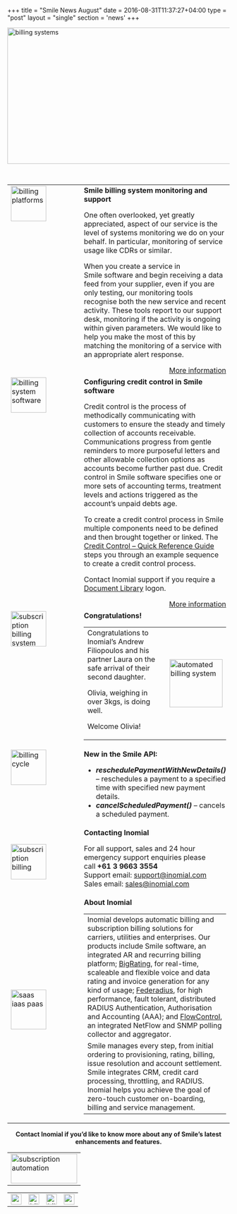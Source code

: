 +++
title = "Smile News August"
date = 2016-08-31T11:37:27+04:00
type = "post"
layout = "single"
section = 'news'
+++

<p><img class="alignnone" src="https://gallery.mailchimp.com/59da774bd029eb6c22f2fb236/images/2a564402-52b4-4907-b077-477fac7b506e.png" alt="billing systems" width="800" height="309" align="centre"></p>
<p>&nbsp;</p>
<table border="0" width="100%" cellspacing="0" cellpadding="0">
<tbody>
<tr>
<td valign="top" width="150"><img class="alignnone" src="https://gallery.mailchimp.com/59da774bd029eb6c22f2fb236/images/4bb21957-c49d-46c7-a18a-e5b0808e291c.png" alt="billing platforms" width="80" height="80"></td>
<td align="left" valign="top"><strong>Smile billing system monitoring and support</strong><p></p>
<p>One often overlooked, yet greatly appreciated, aspect of our service is the level of systems monitoring we do on your behalf. In particular, monitoring of service usage&nbsp;like CDRs or similar.</p>
<p>When you create a service in Smile&nbsp;software and begin receiving a data feed from your supplier, even if you are only testing, our monitoring tools recognise both the new service and recent activity. These tools report to our support desk, monitoring if the activity is ongoing within given parameters.&nbsp;We would like to help you make the most of this by matching the monitoring of a&nbsp;service with an appropriate alert response.</p>
<div style="text-align: right;"><a title="Smile system monitoring and support" href="/smile-system-monitoring-and-support/" target="_blank" data-cke-saved-href="/smile-system-monitoring-and-support/">More information</a></div>
</td>
</tr>
<tr>
<td valign="top" width="150"><img class="alignnone" src="https://gallery.mailchimp.com/59da774bd029eb6c22f2fb236/images/681e628f-ed88-4e59-b757-f113d45840dd.png" alt="billing system software" width="80" height="80"></td>
<td align="left" valign="top"><strong>Configuring credit control in Smile software</strong><p></p>
<p>Credit control is the process of methodically communicating with customers to ensure the steady and timely collection of accounts receivable. Communications progress from gentle reminders to more purposeful letters and other allowable collection options as accounts become further past due. Credit control in Smile software specifies one or more sets of accounting terms, treatment levels and actions triggered as the account’s unpaid debts age.</p>
<p>To create a credit control process in Smile multiple components need to be defined and then brought together or linked. The <a title="Credit Control - Quick Reference Guide" href="https://docs.inomial.com/refguides/qr_creditcontrol_html/qr_creditcontrol/creditcontroloverview" target="_blank" data-cke-saved-href="https://docs.inomial.com/refguides/qr_creditcontrol_html/qr_creditcontrol/creditcontroloverview">Credit Control – Quick Reference Guide</a> steps you through an example sequence to create a credit control process.</p>
<p>Contact Inomial support if you require a <a title="Inomial Document Library" href="https://docs.inomial.com/" target="_blank" data-cke-saved-href="https://docs.inomial.com/">Document Library</a> logon.</p>
<div style="text-align: right;"><a title="Credit Control - Quick Reference Guide" href="https://docs.inomial.com/refguides/qr_creditcontrol_html/qr_creditcontrol/creditcontroloverview" target="_blank" data-cke-saved-href="https://docs.inomial.com/refguides/qr_creditcontrol_html/qr_creditcontrol/creditcontroloverview">More information</a></div>
</td>
</tr>
<tr>
<td valign="top" width="150"><img class="alignnone" src="https://gallery.mailchimp.com/59da774bd029eb6c22f2fb236/images/8bccb49b-c605-4c6f-9250-6514c1b83380.png" alt="subscription billing system" width="80" height="80"></td>
<td align="left" valign="top"><strong>Congratulations!</strong><p></p>
<table>
<tbody>
<tr>
<td align="left" valign="top">Congratulations to Inomial’s Andrew Filiopoulos and his partner Laura on the safe arrival of their second daughter.<p></p>
<p>Olivia, weighing in over 3kgs, is doing well.</p>
<p>Welcome Olivia!</p></td>
<td width="120"><img class="alignnone" style="width: 120px; height: 109px; float: right; margin: 0px;" src="https://gallery.mailchimp.com/59da774bd029eb6c22f2fb236/images/c8829ba2-ac17-4fdc-ab3c-22d8a04eb9ab.png" alt="automated billing system" width="150" height="109" align="right"></td>
</tr>
</tbody>
</table>
</td>
</tr>
<tr>
<td valign="top" width="150"><img class="alignnone" src="https://gallery.mailchimp.com/59da774bd029eb6c22f2fb236/images/f04ebdce-6821-42b1-a6e9-12b035c43a9e.png" alt="billing cycle" width="80" height="80"></td>
<td align="left" valign="top"><strong>New in the Smile API:</strong><p></p>
<ul>
<li><em><strong>reschedulePaymentWithNewDetails()</strong></em> –&nbsp;reschedules a payment to a specified time with&nbsp;specified new payment details.</li>
<li><strong><em>cancelScheduledPayment()</em></strong> –&nbsp;cancels a scheduled payment.</li>
</ul>
</td>
</tr>
<tr>
<td><img class="alignnone" src="https://gallery.mailchimp.com/59da774bd029eb6c22f2fb236/images/2e020948-ce4a-4b46-8dd6-916713e0515a.png" alt="subscription billing" width="80" height="80"></td>
<td align="left" valign="top"><strong>Contacting Inomial</strong><p></p>
<p>For all support, sales and 24 hour emergency support enquiries please call&nbsp;<strong>+61 3 9663 3554</strong><br>
Support email:&nbsp;<a href="mailto:support@inomial.com">support@inomial.com</a><br>
Sales email:&nbsp;<a href="mailto:sales@inomial.com">sales@inomial.com</a></p></td>
</tr>
<tr>
<td><img class="mcnImage alignnone" src="https://gallery.mailchimp.com/59da774bd029eb6c22f2fb236/images/41039580-ee3b-4cdb-bd7a-230e3816472d.png" alt="saas iaas paas" width="80" height="90"></td>
<td align="left" valign="top"><strong>About Inomial</strong><p></p>
<table>
<tbody>
<tr>
<td align="left">Inomial develops automatic billing&nbsp;and subscription billing solutions for carriers, utilities and enterprises. Our products include Smile software, an integrated AR and recurring billing platform; <a href="/solutions/bigrating/">BigRating</a>, for real-time, scaleable and flexible voice and data rating and invoice generation for any kind of usage;&nbsp;<a href="/solutions/federadius/">Federadius</a>, for high performance, fault tolerant, distributed RADIUS Authentication, Authorisation and Accounting (AAA);&nbsp;and&nbsp;<a href="/solutions/flowcontrol/">FlowControl</a>, an integrated NetFlow and SNMP polling collector and aggregator.</td>
</tr>
<tr>
<td align="left" valign="top">Smile manages every step, from initial ordering to provisioning, rating, billing, issue resolution and account settlement. Smile integrates CRM, credit card processing, throttling, and RADIUS. Inomial helps you achieve the goal of zero-touch customer on-boarding, billing and service management.</td>
</tr>
</tbody>
</table>
</td>
</tr>
</tbody>
</table>
<div style="text-align: center;"><strong>Contact Inomial if you’d like to know more about any of Smile’s latest enhancements and features.</strong></div>
<table class="mcnImageBlock" border="0" width="100%" cellspacing="0" cellpadding="0">
<tbody>
<tr>
<td class="mcnImageContent" valign="top"><img class="mcnImage aligncenter" src="http://gallery.mailchimp.com/59da774bd029eb6c22f2fb236/images/fdcfdc0e-c7aa-4df0-9a08-28f40d23371a.png" alt="subscription automation" width="150" height="67" align="center"></td>
</tr>
</tbody>
</table>
<table id="templateColumns" border="0" width="100%" cellspacing="0" cellpadding="0">
<tbody>
<tr>
<td class="mcnFollowIconContent" align="center" valign="middle" width="24"><a href="/" target="_blank"><img class="alignnone" src="http://cdn-images.mailchimp.com/icons/social-block-v2/gray-link-48.png" alt="subscription automation" width="24" height="24"></a></td>
<td class="mcnFollowIconContent" align="center" valign="middle" width="24"><a href="http://www.facebook.com/inomial" target="_blank"><img class="alignnone" src="http://cdn-images.mailchimp.com/icons/social-block-v2/gray-facebook-48.png" alt="billing automation" width="24" height="24"></a></td>
<td class="mcnFollowIconContent" align="center" valign="middle" width="24"><a href="http://www.twitter.com/inomial" target="_blank"><img class="alignnone" src="http://cdn-images.mailchimp.com/icons/social-block-v2/gray-twitter-48.png" alt="billing automation" width="24" height="24"></a></td>
<td class="mcnFollowIconContent" align="center" valign="middle" width="24"><a href="http://www.linkedin.com/company/inomial-pty-ltd" target="_blank"><img class="alignnone" src="http://cdn-images.mailchimp.com/icons/social-block-v2/gray-linkedin-48.png" alt="automated billing system" width="24" height="24"></a></td>
</tr>
</tbody>
</table>